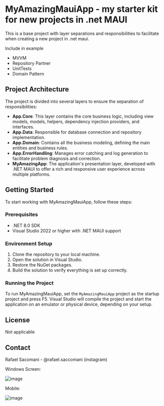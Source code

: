 # MyAmazingMauiApp - my starter kit for new projects in .net MAUI

This is a base project with layer separations and responsibilities to facilitate when creating a new project in .net maui.

Include in example

- MVVM
- Repository Partner
- UnitTests
- Domain Pattern

## Project Architecture

The project is divided into several layers to ensure the separation of responsibilities:

- **App.Core**: This layer contains the core business logic, including view models, models, helpers, dependency injection providers, and interfaces.
- **App.Data**: Responsible for database connection and repository implementation.
- **App.Domain**: Contains all the business modeling, defining the main entities and business rules.
- **App.ErrorHandling**: Manages error catching and log generation to facilitate problem diagnosis and correction.
- **MyAmazingApp**: The application's presentation layer, developed with .NET MAUI to offer a rich and responsive user experience across multiple platforms.

## Getting Started

To start working with MyAmazingMauiApp, follow these steps:

### Prerequisites

- .NET 8.0 SDK
- Visual Studio 2022 or higher with .NET MAUI support

### Environment Setup

1. Clone the repository to your local machine.
2. Open the solution in Visual Studio.
3. Restore the NuGet packages.
4. Build the solution to verify everything is set up correctly.

### Running the Project

To run MyAmazingMauiApp, set the `MyAmazingMauiApp` project as the startup project and press F5. Visual Studio will compile the project and start the application on an emulator or physical device, depending on your setup.

## License

Not applicable

## Contact
Rafael Sacomani - @rafael.saccomani (instagram)

Windows Screen:

![image](https://github.com/Saccomani/MyAmazingApp/assets/3049349/50c0f6bd-ca8a-42b6-ac4b-3e4c9655bcf0)

Mobile:

![image](https://github.com/Saccomani/MyAmazingApp/assets/3049349/11c4cd5b-9f67-4863-b48e-586957cf6207)


